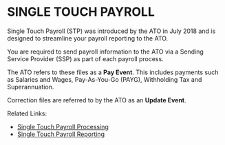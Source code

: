 # SINGLE TOUCH PAYROLL

Single Touch Payroll (STP) was introduced by the ATO in July 2018 and is designed to streamline your payroll reporting to the ATO. 

You are required to send payroll information to the ATO via a Sending Service Provider (SSP) as part of each payroll process. 

The ATO refers to these files as a **Pay Event**. This includes payments such as Salaries and Wages, Pay-As-You-Go (PAYG), Withholding Tax and Superannuation.  

Correction files are referred to by the ATO as an **Update Event**.

Related Links:

- [Single Touch Payroll Processing](au-payroll-single-touch-payroll-processing.md)
- [Single Touch Payroll Reporting](au-payroll-single-touch-payroll-reporting.md)




